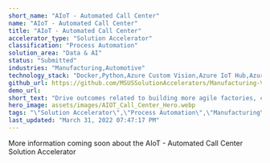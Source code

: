 ```yaml
---
short_name: "AIoT - Automated Call Center"
name: "AIoT - Automated Call Center"
title: "AIoT - Automated Call Center"
accelerator_type: "Solution Accelerator"
classification: "Process Automation"
solution_area: "Data & AI"
status: "Submitted"
industries: "Manufacturing,Automotive"
technology_stack: "Docker,Python,Azure Custom Vision,Azure IoT Hub,Azure SQL,Azure Container Registry,Azure Storage,Power BI,Azure Machine Learning,Azure KeyVault,Cognitive Services,Azure DevOps"
github_url: https://github.com/MSUSSolutionAccelerators/Manufacturing-Vision-Solution-Accelerator-AMD64
demo_url: 
short_text: "Drive outcomes related to building more agile factories, creating more resilient supply chains, and transforming workforces"
hero_image: assets/images/AIOT_Call_Center_Hero.webp
tags: "\"Solution Accelerator\",\"Process Automation\",\"Manufacturing\",\"Automotive\",\"Docker\",\"Python\",\"Azure Custom Vision\",\"Azure IoT Hub\",\"Azure SQL\",\"Azure Container Registry\",\"Azure Storage\",\"Power BI\",\"Azure Machine Learning\",\"Azure KeyVault\",\"Cognitive Services\",\"Azure DevOps\""
last_updated: "March 31, 2022 07:47:17 PM"
---
```

More information coming soon about the AIoT - Automated Call Center Solution Accelerator